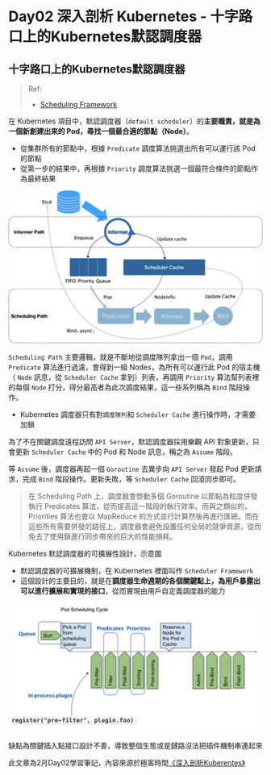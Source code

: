# Day02 深入剖析 Kubernetes - 十字路口上的Kubernetes默認調度器

## 十字路口上的Kubernetes默認調度器
> Ref:
> - [Scheduling Framework](https://kubernetes.io/docs/concepts/scheduling-eviction/scheduling-framework/)


在 Kubernetes 項目中，默認調度器（`default scheduler`）的**主要職責，就是為一個新創建出來的 Pod，尋找一個最合適的節點（Node）**。

- 從集群所有的節點中，根據 `Predicate` 調度算法挑選出所有可以運行該 Pod 的節點
- 從第一步的結果中，再根據 `Priority` 調度算法挑選一個最符合條件的節點作為最終結果

![](media/16757801889812/16757805189071.jpg)

`Scheduling Path` 主要邏輯，就是不斷地從調度隊列拿出一個 `Pod`，調用 `Predicate` 算法進行過濾，會得到一組 Nodes，為所有可以運行此 Pod 的宿主機（ `Node` 訊息，從 `Scheduler Cache` 拿到）列表，再調用 `Priority` 算法幫列表裡的每個 `Node` 打分，得分最高者為此次調度結果，這一些系列稱為 `Bind` 階段操作。

- Kubernetes 調度器只有對`調度隊列`和 `Scheduler Cache` 進行操作時，才需要加鎖

為了不在關鍵調度遠程訪問 `API Server`，默認調度器採用樂觀 API 對象更新，只會更新 `Scheduler Cache` 中的 Pod 和 Node 訊息，稱之為 `Assume` 階段。

等 `Assume` 後，調度器再起一個 `Goroutine` 去異步向 `API Server` 發起 Pod 更新請求，完成 `Bind` 階段操作。更新失敗，等 `Scheduler Cache` 回滾同步即可。

> 在 Scheduling Path 上，調度器會啓動多個 Goroutine 以節點為粒度併發執行 Predicates 算法，從而提高這一階段的執行效率。而與之類似的，Priorities 算法也會以 MapReduce 的方式並行計算然後再進行匯總。而在這些所有需要併發的路徑上，調度器會避免設置任何全局的競爭資源，從而免去了使用鎖進行同步帶來的巨大的性能損耗。


Kubernetes 默認調度器的可擴展性設計，示意圖

- 默認調度器的可擴展機制，在 Kubernetes 裡面叫作 `Scheduler Framework`
- 這個設計的主要目的，就是在**調度器生命週期的各個關鍵點上，為用戶暴露出可以進行擴展和實現的接口**，從而實現由用戶自定義調度器的能力

![](media/16757801889812/16757806225472.jpg)

缺點為關鍵插入點接口設計不善，導致整個生態或是鏈路沒法把插件機制串連起來


此文章為2月Day02學習筆記，內容來源於極客時間[《深入剖析Kuberentes》](https://time.geekbang.org/column/article/69890)